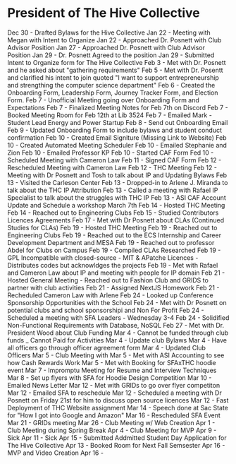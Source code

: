 # President of The Hive Collective

Dec 30 - Drafted Bylaws for the Hive Collective
Jan 22 - Meeting with Megan with Intent to Organize
Jan 22 - Approached Dr. Posnett with Club Advisor Position
Jan 27 - Approached Dr. Posnett with Club Advisor Position
Jan 29 - Dr. Posnett Agreed to the position
Jan 29 - Submitted Intent to Organize form for The Hive Collective
Feb 3 - Met with Dr. Posnett and he asked about "gathering requirements"
Feb 5 - Met with Dr. Posentt and clarified his intent to join quoted "I want to support entrepreneurship and strengthing the computer science department"
Feb 6 - Created the Onboarding Form, Leadership Form, Journey Tracker Form, and Election Form.
Feb 7 - Unofficial Meeting going over Onboarding Form and Expectations
Feb 7 - Finalized Meeting Notes for Feb 7th on Discord
Feb 7 - Booked Meeting Room for Feb 12th at Lib 3524
Feb 7 - Emailed Mark - Student Lead Energy and Power Startup
Feb 8 - Send out Onboarding Email
Feb 9 - Updated Onboarding Form to include bylaws and student conduct confirmation
Feb 10 - Created Email Signiture (Missing Link to Website)
Feb 10 - Created Automated Meeting Scheduler
Feb 10 - Emailed Stephanie and Zion
Feb 10 - Emailed Professor KP
Feb 10 - Started CAF Form
Fed 10 - Scheduled Meeting with Cameron Law
Feb 11 - Signed CAF Form
Feb 12 - Rescheduled Meeting with Cameron Law
Feb 12 - THC Meeting
Feb 12 - Meeting with Dr Posnett and Tosh to talk about IP and Updating Bylaws
Feb 13 - Visited the Carleson Center
Feb 13 - Dropped-in to Arlene J. Miranda to talk about the THC IP Attribution
Feb 13 - Called a meeting with Rafael IP Specialist to talk about the struggles with THC IP
Feb 13 - ASI CAF Account Update and Schedule a workshop March 7th
Feb 14 - Hosted THC Meeting
Feb 14 - Reached out to Engineering Clubs
Feb 15 - Studied Contributors Licences Agreements
Feb 17 - Met with Dr Posnett about CLAs (Continued Studies for CLAs)
Feb 19 - Hosted THC Meeting
Feb 19 - Reached out to Engineering Clubs
Feb 19 - Reached out to the ECS Internship and Career Development Department and MESA
Feb 19 - Reached out to professor Abdel for Clubs on Campus
Feb 19 - Compiled CLAs Researched
Feb 19 - GPL Incompatible with closed-source - MIT & APatche Licences - Distributes codes but acknowldges the projects
Feb 19 - Met with Rafael and Cameron Law about IP and meeting with people for IP domain
Feb 21 - Hosted General Meeting - Reached out to Fashion Club and GRIDS to partner with club activities
Feb 21 - Assigned NextJS Homework
Feb 21 - Recheduled Cameron Law with Arlene
Feb 24 - Looked up Conference Sponsorship Opportunities with the School
Feb 24 - Met with Dr Posnett on potential clubs and school sponsorshipi and Non For Profit
Feb 24 - Scheduled a meeting with SFA Leaders - Wednesday 3-4
Feb 24 - Solidified Non-Functional Requirements with Database, NoSQL
Feb 27 - Met with Dr. President Wood about Club Funding
Mar 4 - Cannot be funded through club funds \_ Cannot Paid for Activities
Mar 4 - Update club Bylaws
Mar 4 - Have all officers go through officer agreement form
Mar 4 - Updated Club Officers
Mar 5 - Club Meeting with
Mar 5 - Met with ASI Accounting to see how Cash Rewards Work
Mar 5 - Met with Booking for SFAxTHC hoodie event
Mar 7 - Impromptu Meeting for Resume and Interview Techniques
Mar 8 - Set up flyers with SFA for Hoodie Design Competition
Mar 10 - Emailed News Letter
Mar 12 - Met with GRIDs to go over flyer competiton
Mar 12 - Emailed SFA to reschedule
Mar 12 - Scheduled a meeting with Dr Posnett on Friday 21st for him to discuss open source licences
Mar 12 - Fast Deployment of THC Website assignment
Mar 14 - Speech done at Sac State for "How I got into Google and Amazon"
Mar 16 - Rescheduled SFA Event
Mar 21 - GRIDs meeting
Mar 26 - Club Meeting w/ Web Creation
Apr 1 - Club Meeting during Spring Break
Apr 4 - Club Meeting for MVP
Apr 9 - Sick
Apr 11 - Sick
Apr 15 - Submitted Addmitted Student Day Application for The Hive Collective
Apr 13 - Booked Room for Next Fall Semsester
Apr 16 - MVP and Video Creation
Apr 16 -
